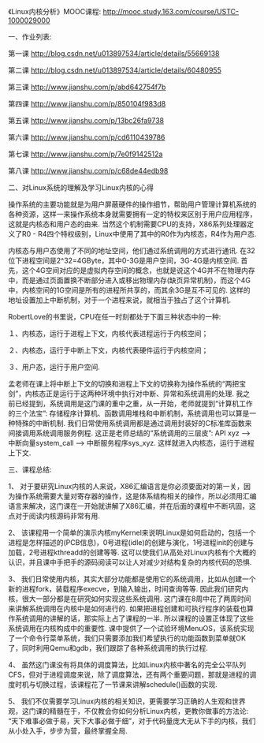 《Linux内核分析》MOOC课程: http://mooc.study.163.com/course/USTC-1000029000

一、作业列表: 

第一课 http://blog.csdn.net/u013897534/article/details/55669138

第二课 http://blog.csdn.net/u013897534/article/details/60480955

第三课 http://www.jianshu.com/p/abd642754f7b

第四课 http://www.jianshu.com/p/850104f983d8

第五课 http://www.jianshu.com/p/13bc26fa9738

第六课 http://www.jianshu.com/p/cd6110439786

第七课 http://www.jianshu.com/p/7e0f9142512a

第八课 http://www.jianshu.com/p/c68de44edb98

二、对Linux系统的理解及学习Linux内核的心得

操作系统的主要功能就是为用户屏蔽硬件的操作细节，帮助用户管理计算机系统的各种资源，这样一来操作系统本身就需要拥有一定的特权来区别于用户应用程序，这就是内核态和用户态的由来. 当然这个机制需要CPU的支持，X86系列处理器定义了R0 - R4四个特权级别，Linux中使用了其中的R0作为内核态，R4作为用户态. 

内核态与用户态使用了不同的地址空间，他们通过系统调用的方式进行通讯. 在32位下进程空间是2^32=4GByte，其中0-3G是用户空间，3G-4G是内核空间. 首先，这个4G空间对应的是虚拟内存空间的概念，也就是说这个4G并不在物理内存中，而是通过页面置换不断部分进入或移出物理内存(缺页异常机制)，而这个4G中，内核空间的1G空间是所有的进程所共享的，而其余3G是互不可见的. 这样的地址设置加上中断机制，对于一个进程来说，就相当于独占了这个计算机. 

RobertLove的书里说，CPU在任一时刻都处于下面三种状态中的一种: 

１、内核态，运行于进程上下文，内核代表进程运行于内核空间；

２、内核态，运行于中断上下文，内核代表硬件运行于内核空间；

３、用户态，运行于用户空间. 

孟老师在课上将中断上下文的切换和进程上下文的切换称为操作系统的“两把宝剑”，内核态正是运行于这两种环境中执行对中断、异常和系统调用的处理. 我之前已经提到，系统调用是这门课的重中之重，从一开始，老师就提到“计算机工作的三个法宝”: 存储程序计算机、函数调用堆栈和中断机制，系统调用也可以算是一种特殊的中断机制. 我们日常使用系统调用都是通过调用封装好的C标准库函数来间接调用系统调用服务例程. 这正是老师总结的“系统调用的三层皮”: API xyz –> 中断向量system_call –> 中断服务程序sys_xyz. 这样就进入内核态，运行于进程上下文. 

三、课程总结: 

1、 对于要研究Linux内核的人来说，X86汇编语言是你必须要面对的第一关，因为操作系统需要大量对寄存器的操作，这是体系结构相关的操作，所以必须用汇编语言来解决，这门课在一开始就讲解了X86汇编，并在后面的课程中不断巩固，这点对于阅读内核源码非常有用. 

2、 该课程用一个简单的演示内核myKernel来说明Linux是如何启动的，包括一个进程是怎样描述的(PCB信息)，0号进程(idle)的创建与演化，1号进程init的创建与加载，2号进程kthreadd的创建等等. 这可以使我们从高处对Linux内核有个大概的认识，并且课中手把手的源码阅读可以让人对减少对结构复杂的内核代码的恐惧. 

3、 我们日常使用内核，其实大部分功能都是使用它的系统调用，比如从创建一个新的进程fork，装载程序execve，到输入输出，时间查询等等. 因此我们研究内核，很大一部分都是在研究如何实现这些系统调用. 这门课在8周中花了两周时间来讲解系统调用在内核中是如何进行的. 如果把进程创建和可执行程序的装载也算作系统调用的讲解的话，那实际上占了课程的一半. 所以课程的设置正体现了这些系统调用在内核构成中的重要性. 课中提供了一个试验环境MenuOS，该系统实现了一个命令行菜单系统，我们只需要添加我们希望执行的功能函数到菜单就OK了，同时利用Qemu和gdb，我们跟踪了各种系统调用的执行过程. 

4、 虽然这门课没有将具体的调度算法，比如Linux内核中著名的完全公平队列CFS，但对于进程调度来说，除了调度算法，还有两个重要问题，那就是进程的调度时机与切换过程，该课程花了一节课来讲解schedule()函数的实现. 

5、 我们不仅需要学习Linux内核的相关知识，更需要学习正确的人生观和世界观，这门课的精髓在于，不仅教会你如何分析Linux内核，更教你做事的方法论: “天下难事必做于易，天下大事必做于细”，对于代码量庞大无从下手的内核，我们从小处入手，步步为营，最终掌握全局. 

